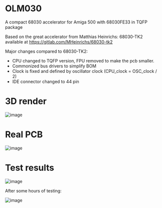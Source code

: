 # OLM030
A compact 68030 accelerator for Amiga 500 with 68030FE33 in TQFP package

Based on the great accelerator from Matthias Heinrichs: 68030-TK2 available at https://gitlab.com/MHeinrichs/68030-tk2

Major changes compared to 68030-TK2:
- CPU changed to TQFP version, FPU removed to make the pcb smaller.
- Commonized bus drivers to simplify BOM
- Clock is fixed and defined by oscillator clock (CPU_clock = OSC_clock / 2)
- IDE connector changed to 44 pin 


# 3D render

![image](https://user-images.githubusercontent.com/81614352/224541039-dd512456-0e68-41b7-bb94-c1bc8a557cf9.png)


# Real PCB

![image](https://user-images.githubusercontent.com/81614352/224541071-97e07b29-4300-4a08-ba81-47a74e8a40a7.png)

# Test results

![image](https://user-images.githubusercontent.com/81614352/224541085-f21ab219-3ea0-4f82-9f79-f65024492c85.png)

After some hours of testing:

![image](https://github.com/OlegMishin/OLM030/assets/81614352/af300bf6-bcb0-4a63-a621-3daef8a1c83a)



